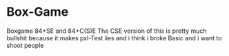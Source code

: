 # Box-Game
Boxgame 84+SE and 84+C(S)E
The CSE version of this is pretty much bullshit because it makes pxl-Test lies and i think i broke Basic and i want to shoot people
